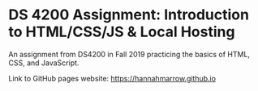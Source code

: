# DS 4200 Assignment: Introduction to HTML/CSS/JS & Local Hosting

An assignment from DS4200 in Fall 2019 practicing the basics of HTML, CSS, and JavaScript.

Link to GitHub pages website: https://hannahmarrow.github.io
